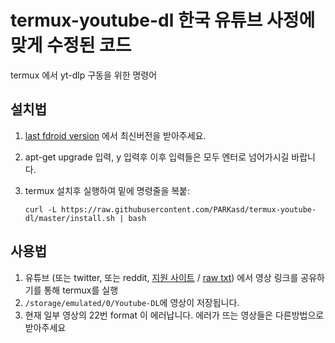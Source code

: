 # termux-youtube-dl 한국 유튜브 사정에 맞게 수정된 코드

termux 에서 yt-dlp 구동을 위한 명령어

## 설치법

1. [last fdroid version](https://f-droid.org/en/packages/com.termux/) 에서 최신버전을 받아주세요.
2. apt-get upgrade 입력, y 입력후 이후 입력들은 모두 엔터로 넘어가시길 바랍니다.
3. termux 설치후 실행하여 밑에 명령줄을 복붙:

   `curl -L https://raw.githubusercontent.com/PARKasd/termux-youtube-dl/master/install.sh | bash`
## 사용법

1. 유튜브 (또는 twitter, 또는 reddit, [지원 사이트](https://github.com/yt-dlp/yt-dlp/blob/master/supportedsites.md) / [raw txt](https://raw.githubusercontent.com/yt-dlp/yt-dlp/master/supportedsites.md)) 에서 영상 링크를 공유하기를 통해 termux를 실행
2. `/storage/emulated/0/Youtube-DL`에 영상이 저장됩니다.
3. 현재 일부 영상의 22번 format 이 에러납니다. 에러가 뜨는 영상들은 다른방법으로 받아주세요
